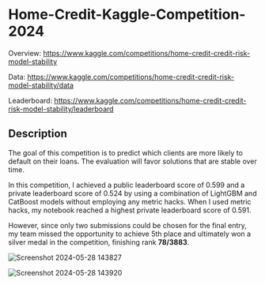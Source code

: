 # Home-Credit-Kaggle-Competition-2024
Overview: https://www.kaggle.com/competitions/home-credit-credit-risk-model-stability

Data: https://www.kaggle.com/competitions/home-credit-credit-risk-model-stability/data

Leaderboard: https://www.kaggle.com/competitions/home-credit-credit-risk-model-stability/leaderboard

## Description
The goal of this competition is to predict which clients are more likely to default on their loans. The evaluation will favor solutions that are stable over time. 

In this competition, I achieved a public leaderboard score of 0.599 and a private leaderboard score of 0.524 by using a combination of LightGBM and CatBoost models without employing any metric hacks. When I used metric hacks, my notebook reached a highest private leaderboard score of 0.591.

However, since only two submissions could be chosen for the final entry, my team missed the opportunity to achieve 5th place and ultimately won a silver medal in the competition, finishing rank **78/3883**.

![Screenshot 2024-05-28 143827](https://github.com/whatformofpoweristhis/Home-Credit-Kaggle-Competition-2024/assets/120392332/875cb5dc-d4ab-405a-bd99-4a4cda99fb83)

![Screenshot 2024-05-28 143920](https://github.com/whatformofpoweristhis/Home-Credit-Kaggle-Competition-2024/assets/120392332/6b716b5d-2f63-43bb-8137-79d2307eba13)





